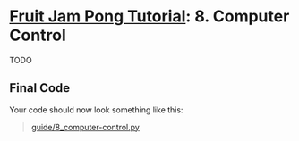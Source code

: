 # [Fruit Jam Pong Tutorial](.#sections): 8. Computer Control

TODO

## Final Code

Your code should now look something like this:
> [guide/8_computer-control.py](./guide/8_computer-control.py)
